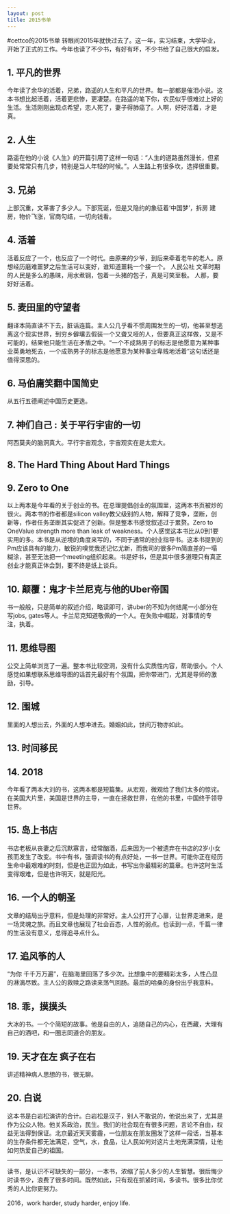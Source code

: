 ```yaml
---
layout: post
title: 2015书单
---
```

#cettco的2015书单
转眼间2015年就快过去了。这一年，实习结束，大学毕业，开始了正式的工作。今年也读了不少书，有好有坏，不少书给了自己很大的启发。

## 1. 平凡的世界
今年读了余华的活着，兄弟，路遥的人生和平凡的世界。每一部都是催泪小说。这本书想比起活着，活着更悲惨，更凄楚。在路遥的笔下你，农民似乎很难过上好的生活。生活刚刚出现点希望，恋人死了，妻子得肺癌了。人啊，好好活着，才是真。
## 2. 人生
路遥在他的小说《人生》的开篇引用了这样一句话：“人生的道路虽然漫长，但紧要处常常只有几步，特别是当人年轻的时候。”。人生路上有很多坎，选择很重要。
## 3. 兄弟
上部沉重，文革害了多少人。下部荒诞，但是又隐约的象征着‘中国梦’，拆房 建房，物价飞涨，官商勾结，一切向钱看。
## 4. 活着
活着反应了一个，也反应了一个时代。由原来的少爷，到后来牵着老牛的老人。原想经历磨难噩梦之后生活可以变好，谁知道噩耗一个接一个。 人民公社 文革时期的人民是多么的愚昧，用水煮钢，包着一头猪的包子，真是可笑至极。 人那，要好好活着。
## 5. 麦田里的守望者
翻译本简直读不下去，脏话连篇。主人公几乎看不惯周围发生的一切，他甚至想逃离这个现实世界，到穷乡僻壤去假装一个又聋又哑的人，但要真正这样做，又是不可能的，结果他只能生活在矛盾之中。“一个不成熟男子的标志是他愿意为某种事业英勇地死去，一个成熟男子的标志是他愿意为某种事业卑贱地活着”这句话还是值得深思的。
## 6. 马伯庸笑翻中国简史
从五行五德阐述中国历史更迭。
## 7. 神们自己 : 关于平行宇宙的一切
阿西莫夫的脑洞真大。平行宇宙观念，宇宙观实在是太宏大。
## 8. The Hard Thing About Hard Things
## 9. Zero to One
以上两本是今年看的关于创业的书。在总理提倡创业的氛围里，这两本书页被炒的很火。两本书的作者都是silicon valley教父级别的人物，解释了竞争，垄断，创新等，作者任务垄断其实促进了创新。但是整本书感觉叙述过于累赘。Zero to OneValue strength more than leak of weakness。个人感觉这本书比从0到1要实用的多。本书是从逆境的角度来写的，不同于通常的创业指导书。这本书提到的Pm应该具有的能力，敏锐的嗅觉我还记忆尤新，而我司的很多Pm简直差的一塌糊涂，甚至无法把一个meeting组织起来。书是好书，但是其中很多道理只有真正创业才能真正体会到，要不终是纸上谈兵。
## 10. 颠覆：鬼才卡兰尼克与他的Uber帝国
书一般般，只是简单的叙述介绍，略读即可，讲uber的不知为何结尾一小部分在写jobs, gates等人。卡兰尼克知道敬佩的一个人。在失败中崛起，对事情的专注，执着。
## 11. 思维导图
公交上简单浏览了一遍。整本书比较空洞，没有什么实质性内容，帮助很小。个人感觉如果想联系思维导图的话首先最好有个氛围，把你带进门，尤其是导师的激励，引导。
## 12. 围城
里面的人想出去，外面的人想冲进去。婚姻如此，世间万物亦如此。
## 13. 时间移民
## 14. 2018
今年看了两本大刘的书，这两本都是短篇集。从宏观，微观给了我们太多的惊诧。在美国大片里，美国是世界的主导，一直在拯救世界，在他的书里，中国终于领导世界。
## 15. 岛上书店
书店老板从丧妻之后沉默寡言，经常酗酒，后来因为一个被遗弃在书店的2岁小女孩而发生了改变。书中有书，强调读书的有点好处，一书一世界。可能你正在经历生命中最艰难的时刻，但是也正因为如此，书写出你最精彩的篇章。也许这时生活变得艰难，但是也许明天，就是阳光。
## 16. 一个人的朝圣
文章的结局出乎意料，但是处理的非常好。主人公打开了心扉，让世界走进来，是一场灵魂之旅。而且文章也展现了社会百态，人性的弱点。也读到一点，千篇一律的生活没有意义，总得追寻点什么。
## 17. 追风筝的人
“为你 千千万万遍”，在脑海里回荡了多少次。比想象中的要精彩太多，人性凸显的淋漓尽致。主人公的救赎之路读来荡气回肠。最后的哈桑的身份出乎我意料。
## 18. 乖，摸摸头
大冰的书。一个个简短的故事。他是自由的人，追随自己的内心，在西藏，大理有自己的酒吧，和一圈志同道合的朋友。
## 19. 天才在左 疯子在右
讲述精神病人思想的书，很无聊。
## 20. 白说
这本书是白岩松演讲的合计。白岩松是汉子，别人不敢说的，他说出来了，尤其是作为公众人物。他关系政治，民生。我们的社会现在有很多问题，言论不自由，权益无法得到保证。北京最近天天雾霾，一位朋友在朋友圈发了这样一段话，当基本的生存条件都无法满足，空气，水，食品，让人民如何对这片土地充满深情，让他如何热爱自己的祖国。

---
读书，是认识不可缺失的一部分，一本书，浓缩了前人多少的人生智慧。很后悔少时读书少，浪费了很多时间。既然如此，只有现在抓紧时间，多读书。很多比你优秀的人比你更努力。

2016，work harder, study harder, enjoy life.
